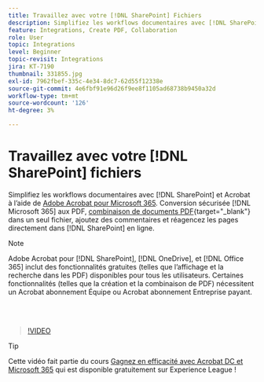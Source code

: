 ```yaml
---
title: Travaillez avec votre [!DNL SharePoint] Fichiers
description: Simplifiez les workflows documentaires avec [!DNL SharePoint] et Acrobat à l’aide d’Adobe Acrobat pour [!DNL Microsoft 365]
feature: Integrations, Create PDF, Collaboration
role: User
topic: Integrations
level: Beginner
topic-revisit: Integrations
jira: KT-7190
thumbnail: 331855.jpg
exl-id: 7962fbef-335c-4e34-8dc7-62d55f12338e
source-git-commit: 4e6fbf91e96d26f9ee8f1105ad68738b9450a32d
workflow-type: tm+mt
source-wordcount: '126'
ht-degree: 3%

---
```


# Travaillez avec votre [!DNL SharePoint] fichiers

Simplifiez les workflows documentaires avec [!DNL SharePoint] et Acrobat à l’aide de [Adobe Acrobat pour Microsoft 365](https://appsource.microsoft.com/en-us/product/web-apps/adobeinc.adobe-document-cloud-pdf?tab=Overview). Conversion sécurisée [!DNL Microsoft 365] aux PDF, [combinaison de documents PDF](https://www.adobe.com/fr/acrobat/online/merge-pdf.html){target="_blank"} dans un seul fichier, ajoutez des commentaires et réagencez les pages directement dans [!DNL SharePoint] en ligne.

>[!NOTE]
>
>Adobe Acrobat pour [!DNL SharePoint], [!DNL OneDrive], et [!DNL Office 365] inclut des fonctionnalités gratuites (telles que l’affichage et la recherche dans les PDF) disponibles pour tous les utilisateurs. Certaines fonctionnalités (telles que la création et la combinaison de PDF) nécessitent un Acrobat abonnement Équipe ou Acrobat abonnement Entreprise payant.

<br> 

>[!VIDEO](https://video.tv.adobe.com/v/331855?quality=12&learn=on&hidetitle=true)

>[!TIP]
>
>Cette vidéo fait partie du cours [Gagnez en efficacité avec Acrobat DC et Microsoft 365](https://experienceleague.adobe.com/?recommended=Acrobat-U-1-2021.microsoft365) qui est disponible gratuitement sur Experience League !
